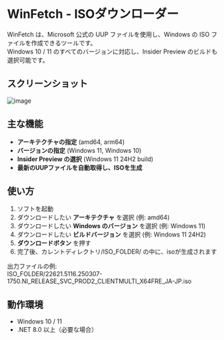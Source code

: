 # WinFetch - ISOダウンローダー
WinFetch は、Microsoft 公式の UUP ファイルを使用し、Windows の ISO ファイルを作成できるツールです。  
Windows 10 / 11 のすべてのバージョンに対応し、Insider Preview のビルドも選択可能です。

## スクリーンショット  
![image](https://github.com/user-attachments/assets/caf363fa-093c-4b68-9400-484b036e823d)

## 主な機能  
- **アーキテクチャの指定** (amd64, arm64)  
- **バージョンの指定** (Windows 11, Windows 10)  
- **Insider Preview の選択** (Windows 11 24H2 build)  
- **最新のUUPファイルを自動取得し、ISOを生成**  

## 使い方  
1. ソフトを起動  
2. ダウンロードしたい **アーキテクチャ** を選択 (例: amd64)  
3. ダウンロードしたい **Windows のバージョン** を選択 (例: Windows 11)  
4. ダウンロードしたい **ビルドバージョン** を選択 (例: Windows 11 24H2)  
5. **ダウンロードボタン** を押す  
6. 完了後、カレントディレクトリ/ISO_FOLDER/ の中に、isoが生成されます

出力ファイルの例:  
ISO_FOLDER/22621.5116.250307-1750.NI_RELEASE_SVC_PROD2_CLIENTMULTI_X64FRE_JA-JP.iso 

## 動作環境  
- Windows 10 / 11  
- .NET 8.0 以上（必要な場合）

